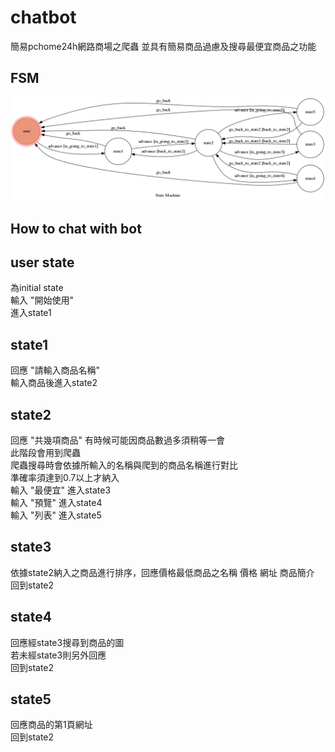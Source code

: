 # chatbot
簡易pchome24h網路商場之爬蟲
並具有簡易商品過慮及搜尋最便宜商品之功能
## FSM
![alt tag](https://github.com/starfor065841/chatbot/blob/master/fsm.png?raw=true)
## How to chat with bot
## user state
為initial state  
輸入  "開始使用"  
進入state1   
## state1 
回應  "請輸入商品名稱"  
輸入商品後進入state2  
## state2
回應  "共幾項商品" 有時候可能因商品數過多須稍等一會  
此階段會用到爬蟲  
爬蟲搜尋時會依據所輸入的名稱與爬到的商品名稱進行對比  
準確率須達到0.7以上才納入  
輸入  "最便宜"  進入state3  
輸入  "預覽"  進入state4  
輸入  "列表"  進入state5  
## state3
依據state2納入之商品進行排序，回應價格最低商品之名稱 價格 網址 商品簡介  
回到state2
## state4
回應經state3搜尋到商品的圖  
若未經state3則另外回應  
回到state2
## state5
回應商品的第1頁網址  
回到state2  

